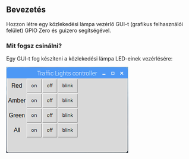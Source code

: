 ## Bevezetés

Hozzon létre egy közlekedési lámpa vezérlő GUI-t (grafikus felhasználói felület) GPIO Zero és guizero segítségével.

### Mit fogsz csinálni?

Egy GUI-t fog készíteni a közlekedési lámpa LED-einek vezérlésére:

![](images/guizero-4.png)